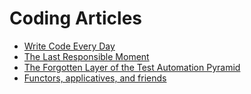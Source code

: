 # Coding Articles

- [Write Code Every Day](https://johnresig.com/blog/write-code-every-day/)
- [The Last Responsible Moment](https://blog.codinghorror.com/the-last-responsible-moment/)
- [The Forgotten Layer of the Test Automation Pyramid](https://www.mountaingoatsoftware.com/blog/the-forgotten-layer-of-the-test-automation-pyramid)
- [Functors, applicatives, and friends](https://blog.ploeh.dk/2018/03/19/functors-applicatives-and-friends/)

